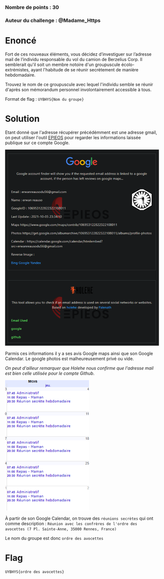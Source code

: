 ### Nombre de points : 30

### Auteur du challenge : @Madame_Https

# Enoncé
Fort de ces nouveaux éléments, vous décidez d’investiguer sur l’adresse mail de l’individu responsable du vol du camion de Berzelius Corp. Il semblerait qu'il soit un membre notoire d'un groupuscule écolo-extrémistes, ayant l'habitude de se réunir secrètement de manière hebdomadaire.

Trouvez le nom de ce groupuscule avec lequel l'individu semble se réunir d'après son mémorandum personnel involontairement accessible à tous.

Format de flag : `UYBHYS{Nom du groupe}`

# Solution

Etant donné que l'adresse récupérer précédémment est une adresse gmail, on peut utiliser l'outil [EPIEOS](https://tools.epieos.com/email.php) pour regarder les informations laissée publique sur ce compte Google.

![Résultat](./Fichiers/C4F31N3_1.png)

Parmis ces informations il y a ses avis Google maps ainsi que son Google Calendar. Le google photos est malheureusement privé ou vide.

_On peut d'ailleur remarquer que Holehe nous confirme que l'adresse mail est bien celle utilisée pour le compte Github_.

![Résultat](./Fichiers/C4F31N3_2.png)

À partir de son Google Calendar, on trouve des `réunions secrètes` qui ont comme description : `Réunion avec les confrères de l'ordre des avocettes (7 Pl. Sainte-Anne, 35000 Rennes, France)`

Le nom du groupe est donc `ordre des avocettes`

# Flag

`UYBHYS{ordre des avocettes}`